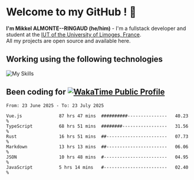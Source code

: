 # Welcome to my GitHub ! 🌃

**I'm Mikkel ALMONTE--RINGAUD (he/him)** - I'm a fullstack developer and student at the [IUT of the University of Limoges, France](https://iut.unilim.fr). \
All my projects are open source and available here.

## Working using the following technologies

![My Skills](https://skillicons.dev/icons?i=solidjs,pnpm,nodejs,ts,js,vercel,netlify,html,css,rust,astro,git,vue,md,electron,figma,github,bash,bun,cloudflare,py,tailwind,nginx,npm,tauri,vite,zig,yarn,windicss,dart,flutter,kotlin&theme=dark)

## Been coding for [![WakaTime Public Profile](https://wakatime.com/badge/user/0839e595-e07a-435c-8d59-ed95f2a3d6dd.svg?style=flat-square)](https://wakatime.com/@0839e595-e07a-435c-8d59-ed95f2a3d6dd)

<!--START_SECTION:waka-->

```plain
From: 23 June 2025 - To: 23 July 2025

Vue.js              87 hrs 47 mins  ##########---------------   40.23 %
TypeScript          68 hrs 51 mins  ########-----------------   31.56 %
Rust                16 hrs 51 mins  ##-----------------------   07.73 %
Markdown            13 hrs 13 mins  ##-----------------------   06.06 %
JSON                10 hrs 48 mins  #------------------------   04.95 %
JavaScript          5 hrs 14 mins   #------------------------   02.40 %
```

<!--END_SECTION:waka-->

